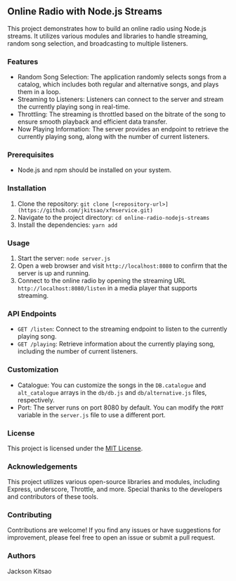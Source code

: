 ## Online Radio with Node.js Streams

This project demonstrates how to build an online radio using Node.js streams. It utilizes various modules and libraries to handle streaming, random song selection, and broadcasting to multiple listeners.

### Features

- Random Song Selection: The application randomly selects songs from a catalog, which includes both regular and alternative songs, and plays them in a loop.
- Streaming to Listeners: Listeners can connect to the server and stream the currently playing song in real-time.
- Throttling: The streaming is throttled based on the bitrate of the song to ensure smooth playback and efficient data transfer.
- Now Playing Information: The server provides an endpoint to retrieve the currently playing song, along with the number of current listeners.

### Prerequisites

- Node.js and npm should be installed on your system.

### Installation

1.  Clone the repository: `git clone [<repository-url>](https://github.com/jkitsao/xfmservice.git)`
2.  Navigate to the project directory: `cd online-radio-nodejs-streams`
3.  Install the dependencies: `yarn add`

### Usage

1.  Start the server: `node server.js`
2.  Open a web browser and visit `http://localhost:8080` to confirm that the server is up and running.
3.  Connect to the online radio by opening the streaming URL `http://localhost:8080/listen` in a media player that supports streaming.

### API Endpoints

- `GET /listen`: Connect to the streaming endpoint to listen to the currently playing song.
- `GET /playing`: Retrieve information about the currently playing song, including the number of current listeners.

### Customization

- Catalogue: You can customize the songs in the `DB.catalogue` and `alt_catalogue` arrays in the `db/db.js` and `db/alternative.js` files, respectively.
- Port: The server runs on port 8080 by default. You can modify the `PORT` variable in the `server.js` file to use a different port.

### License

This project is licensed under the [MIT License](https://choosealicense.com/licenses/mit/).

### Acknowledgements

This project utilizes various open-source libraries and modules, including Express, underscore, Throttle, and more. Special thanks to the developers and contributors of these tools.

### Contributing

Contributions are welcome! If you find any issues or have suggestions for improvement, please feel free to open an issue or submit a pull request.

### Authors
Jackson Kitsao


